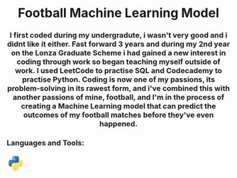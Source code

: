 <h1 align="center">Football Machine Learning Model</h1>
<h3 align="center">I first coded during my undergradute, i wasn't very good and i didnt like it either. Fast forward 3 years and during my 2nd year on the Lonza Graduate Scheme i had gained a new interest in coding through work so began teaching myself outside of work. I used LeetCode to practise SQL and Codecademy to practise Python. Coding is now one of my passions, its problem-solving in its rawest form, and i've combined this with another passions of mine, football, and I'm in the process of creating a Machine Learning model that can predict the outcomes of my football matches before they've even happened.</h3>

<h3 align="left">Languages and Tools:</h3>
<p align="left"> </a> <a href="https://www.python.org" target="_blank" rel="noreferrer"> <img src="https://raw.githubusercontent.com/devicons/devicon/master/icons/python/python-original.svg" alt="python" width="40" height="40"/> </a> </p>

